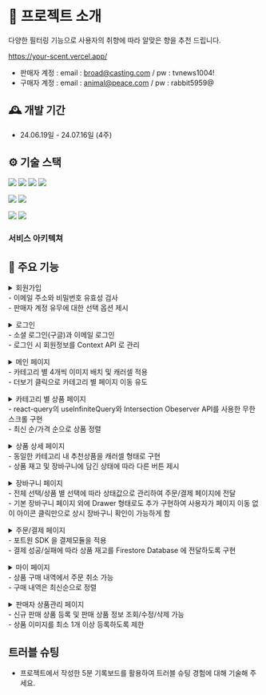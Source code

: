 # 🌷 프로젝트 소개

다양한 필터링 기능으로 사용자의 취향에 따라 알맞은 향을 추천 드립니다.

https://your-scent.vercel.app/

- 판매자 계정 : email : broad@casting.com / pw : tvnews1004!
- 구매자 계정 : email : animal@peace.com / pw : rabbit5959@
  <br>

## 🕰️ 개발 기간

- 24.06.19일 - 24.07.16일 (4주)

## ⚙️ 기술 스택

<img src="https://img.shields.io/badge/React-61DAFB?style=for-the-badge&logo=React&logoColor=white"> <img src="https://img.shields.io/badge/TypeScript-3178C6?style=for-the-badge&logo=TypeScript&logoColor=white"> <img src="https://img.shields.io/badge/Vite-646CFF?style=for-the-badge&logo=vite&logoColor=white"> <img src="https://img.shields.io/badge/Tailwindcss-06B6D4?style=for-the-badge&logo=tailwindcss&logoColor=white">

<img src="https://img.shields.io/badge/React Query-FF4154?style=for-the-badge&logo=reactquery&logoColor=white"> <img src="https://img.shields.io/badge/React Hook Form-EC5990?style=for-the-badge&logo=reacthookform&logoColor=white">

<img src="https://img.shields.io/badge/Firebase-FFCA28?style=for-the-badge&logo=firebase&logoColor=white">

<img src="https://img.shields.io/badge/Vercel-000000?style=for-the-badge&logo=netlify&logoColor=white">

<br/>

### 서비스 아키텍쳐

## 📌 주요 기능

<details>
<summary>회원가입</summary>
<img src="./src/utils/READMEimage/Signup.png" className="w-84">
</details>
- 이메일 주소와 비밀번호 유효성 검사 </br>
- 판매자 계정 유무에 대한 선택 옵션 제시
<p></p>
<details>
<summary>로그인</summary>
<img src="./src/utils/READMEimage/Login.png" className="w-84">
</details>
- 소셜 로그인(구글)과 이메일 로그인 </br>
- 로그인 시 회원정보를 Context API 로 관리
<p></p>
<details>
<summary>메인 페이지</summary>
<img src="./src/utils/READMEimage/Main.png" className="w-84">
</details>
- 카테고리 별 4개씩 이미지 배치 및 캐러셀 적용 </br>
- 더보기 클릭으로 카테고리 별 페이지 이동 유도
<p></p>
<details>
<summary>카테고리 별 상품 페이지</summary>
<img src="./src/utils/READMEimage/Category.png" className="w-84">
</details>
- react-query의 useInfiniteQuery와 Intersection Obeserver API를 사용한 무한 스크롤 구현 </br>
- 최신 순/가격 순으로 상품 정렬
<p></p>
<details>
<summary>상품 상세 페이지</summary>
<img src="./src/utils/READMEimage/ProductDetail.png" className="w-84">
</details>
- 동일한 카테고리 내 추천상품을 캐러셀 형태로 구현 </br>
- 상품 재고 및 장바구니에 담긴 상태에 따라 다른 버튼 제시
<p></p>
<details>
<summary>장바구니 페이지</summary>
<img src="./src/utils/READMEimage/CartDrawer.png" className="w-84">
<img src="./src/utils/READMEimage/Cart.png" className="w-84">
</details>
- 전체 선택/상품 별 선택에 따라 상태값으로 관리하여 주문/결제 페이지에 전달 </br>
- 기본 장바구니 페이지 외에 Drawer 형태로도 추가 구현하여 사용자가 페이지 이동 없이 아이콘 클릭만으로 상시 장바구니 확인이 가능하게 함
<p></p>
<details>
<summary>주문/결제 페이지</summary>
<img src="./src/utils/READMEimage/Order.png" className="w-84">
<img src="./src/utils/READMEimage/Dialog.png" className="w-84">
<img src="./src/utils/READMEimage/Pay.png" className="w-84">
</details>
- 포트원 SDK 을 결제모듈을 적용 </br>
- 결제 성공/실패에 따라 상품 재고를 Firestore Database 에 전달하도록 구현
<p></p>
<details>
<summary>마이 페이지</summary>
<img src="./src/utils/READMEimage/OrderHistory.png" className="w-84">
</details>
- 상품 구매 내역에서 주문 취소 가능 </br>
- 구매 내역은 최신순으로 정렬
<p></p>
<details>
<summary>판매자 상품관리 페이지</summary>
<img src="./src/utils/READMEimage/NewProductUpload.png" className="w-84">
<img src="./src/utils/READMEimage/EditProduct.png" className="w-84">
<img src="./src/utils/READMEimage/SalesHistory.png" className="w-84">
</details>
- 신규 판매 상품 등록 및 판매 상품 정보 조회/수정/삭제 가능 </br>
- 상품 이미지를 최소 1개 이상 등록하도록 제한

## 트러블 슈팅

- 프로젝트에서 작성한 5분 기록보드를 활용하여 트러블 슈팅 경험에 대해 기술해 주세요.
